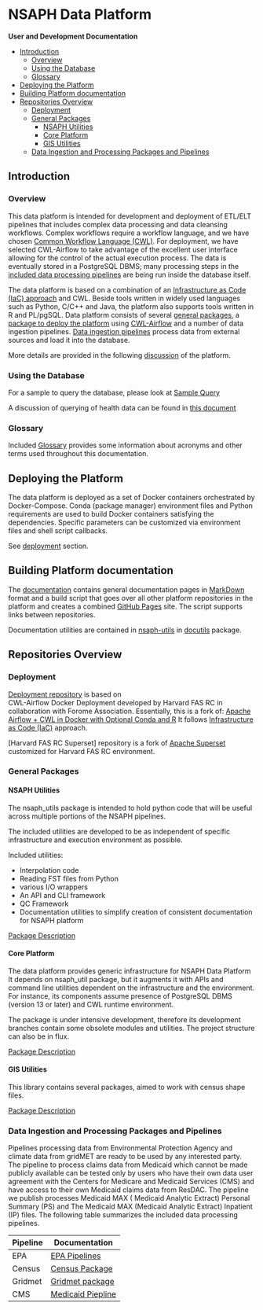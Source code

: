 # NSAPH Data Platform
 **User and Development Documentation**

<!--TOC-->

- [Introduction](#introduction)
  - [Overview](#overview)
  - [Using the Database](#using-the-database)
  - [Glossary](#glossary)
- [Deploying the Platform](#deploying-the-platform)
- [Building Platform documentation](#building-platform-documentation)
- [Repositories Overview](#repositories-overview)
  - [Deployment](#deployment)
  - [General Packages](#general-packages)
    - [NSAPH Utilities](#nsaph-utilities)
    - [Core Platform](#core-platform)
    - [GIS Utilities](#gis-utilities)
  - [Data Ingestion and Processing Packages and Pipelines](#data-ingestion-and-processing-packages-and-pipelines)

<!--TOC-->

## Introduction

### Overview
                                               
This data platform is intended for development and deployment of 
ETL/ELT pipelines that includes complex data processing and data 
cleansing workflows. Complex workflows require a workflow language, 
and we have chosen 
[Common Workflow Language (CWL)](https://www.commonwl.org/).
For deployment, we have selected CWL-Airflow to take advantage of the excellent
user interface allowing for the control of the actual execution process. 
The
data is eventually stored in a PostgreSQL DBMS; many processing steps 
in the 
[included data processing pipelines](#data-ingestion-and-processing-pipelines) 
are being
run inside the database itself. 

The data platform is based on a combination of an 
[Infrastructure as Code (IaC) approach](https://en.wikipedia.org/wiki/Infrastructure_as_code) 
and CWL. Beside tools written in widely used languages such as 
Python, C/C++ and
Java, the platform also supports tools written in R and PL/pgSQL.
Data platform consists of 
several [general packages](#general-packages), 
a [package to deploy the platform](#deploying-the-platform)
using 
[CWL-Airflow](https://cwl-airflow.readthedocs.io/en/latest/)
and a number of data ingestion pipelines. 
[Data ingestion pipelines](#data-ingestion-and-processing-pipelines)
process data from external sources and load it into the database.

More details are provided in the following
[discussion](Rationale.html) 
of the platform.

### Using the Database

For a sample to query the database, please look at
[Sample Query](core-platform/doc/SampleQuery.html)

A discussion of querying of health data can be found in 
[this document](pipelines/cms/doc/QueringMedicaid.html)

### Glossary

Included 
[Glossary](glossary.md) provides some information about
acronyms and other terms used throughout this documentation.
               
## Deploying the Platform

The data platform is deployed as a set of Docker containers orchestrated by
Docker-Compose. Conda (package manager) environment files and Python
requirements are used to build Docker containers satisfying the dependencies.
Specific parameters can be customized via environment files and shell script
callbacks.

See [deployment](#deployment) section.
                                      
## Building Platform documentation

The [documentation](https://github.com/NSAPH-Data-Platform/nsaph-platform-docs)
contains general documentation pages in 
[MarkDown](https://www.markdownguide.org/) 
format and a build script that goes over all other platform 
repositories in the platform
and creates a combined [GitHub Pages](https://pages.github.com/) site.
The script supports links between repositories. 

Documentation utilities are contained in 
[nsaph-utils](https://github.com/NSAPH-Data-Platform/nsaph-utils)
in 
[docutils](https://github.com/NSAPH-Data-Platform/nsaph-utils/tree/master/nsaph_utils/docutils)
package. 

        
## Repositories Overview

### Deployment

[Deployment repository](deployment) is based on  
CWL-Airflow Docker Deployment developed
by Harvard FAS RC in collaboration with Forome Association. Essentially, this is a fork of: 
[Apache Airflow + CWL in Docker with Optional Conda and R](https://github.com/ForomePlatform/airflow-cwl-docker)
It follows 
[Infrastructure as Code (IaC)](https://en.wikipedia.org/wiki/Infrastructure_as_code) 
approach.

[Harvard FAS RC Superset] repository is a fork of 
[Apache Superset](https://superset.apache.org/) 
customized for Harvard FAS RC environment.


### General Packages

#### NSAPH Utilities

<!-- section overview from nsaph_utils -->


The nsaph_utils package is intended to hold python 
code that will be useful
across multiple portions of the NSAPH pipelines.

The included utilities are developed to be as independent of
specific infrastructure and execution environment as possible.

Included utilities:

* Interpolation code
* Reading FST files from Python
* various I/O wrappers
* An API and CLI framework
* QC Framework
* Documentation utilities to simplify creation of consistent 
 documentation for NSAPH platform 


<!-- end of section overview from nsaph_utils -->

[Package Description](utils)


#### Core Platform

<!-- section overview from nsaph -->

The data platform provides generic infrastructure for NSAPH Data Platform
It depends on nsaph_util package, but it augments it
with APIs and command line utilities dependent on the infrastructure 
and the environment. For instance, its components assume presence of PostgreSQL
DBMS (version 13 or later) and CWL runtime environment.

The package is under intensive development, therefore its 
development branches contain some obsolete modules and utilities.
The project structure can also be in flux.

<!-- end of section overview from nsaph -->

[Package Description](core-platform)


#### GIS Utilities

<!-- section overview from gis -->


This library contains several packages, aimed to work with census shape files.

<!-- end of section overview from gis -->

[Package Description](gis)


   
### Data Ingestion and Processing Packages and Pipelines

Pipelines processing data from Environmental Protection Agency and climate data
from gridMET are ready to be used by any interested party. The pipeline to
process claims data from Medicaid which cannot be made publicly available can be
tested only by users who have their own data user agreement with the Centers for
Medicare and Medicaid Services (CMS) and have access to their own Medicaid
claims data from ResDAC. The pipeline we publish processes Medicaid MAX (
Medicaid Analytic Extract) Personal Summary (PS) and The Medicaid MAX (Medicaid
Analytic Extract) Inpatient (IP) files. The following table 
summarizes the included data processing pipelines.

| Pipeline | Documentation                                    |
|----------|--------------------------------------------------|
| EPA | [EPA Pipelines](common/epa/README.html)          |
| Census | [Census Package](common/census/README.html)   |
| Gridmet | [Gridmet package](common/gridmet/README.html) |
| CMS | [Medicaid Piepline](common/cms/README.html)   |

